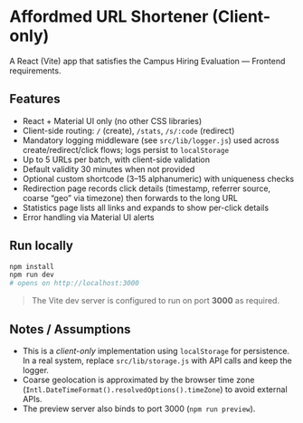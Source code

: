 # Affordmed URL Shortener (Client-only)

A React (Vite) app that satisfies the Campus Hiring Evaluation — Frontend requirements.

## Features

- React + Material UI only (no other CSS libraries)
- Client-side routing: `/` (create), `/stats`, `/s/:code` (redirect)
- Mandatory logging middleware (see `src/lib/logger.js`) used across create/redirect/click flows; logs persist to `localStorage`
- Up to 5 URLs per batch, with client-side validation
- Default validity 30 minutes when not provided
- Optional custom shortcode (3–15 alphanumeric) with uniqueness checks
- Redirection page records click details (timestamp, referrer source, coarse “geo” via timezone) then forwards to the long URL
- Statistics page lists all links and expands to show per-click details
- Error handling via Material UI alerts

## Run locally

```bash
npm install
npm run dev
# opens on http://localhost:3000
```

> The Vite dev server is configured to run on port **3000** as required.

## Notes / Assumptions

- This is a *client-only* implementation using `localStorage` for persistence. In a real system, replace `src/lib/storage.js` with API calls and keep the logger.
- Coarse geolocation is approximated by the browser time zone (`Intl.DateTimeFormat().resolvedOptions().timeZone`) to avoid external APIs.
- The preview server also binds to port 3000 (`npm run preview`).

